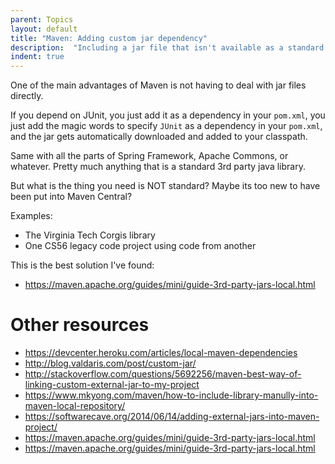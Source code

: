 ```yaml
---
parent: Topics
layout: default
title: "Maven: Adding custom jar dependency"
description:  "Including a jar file that isn't available as a standard Maven dependency"
indent: true
---
```


One of the main advantages of Maven is not having to deal with jar files directly.  

If you depend on JUnit, you just add it as a dependency in your `pom.xml`,  you just add the magic words to specify
`JUnit` as a dependency in your `pom.xml`, and the jar gets automatically downloaded and added to your classpath.

Same with all the parts of Spring Framework, Apache Commons, or whatever.   Pretty much anything that is a standard 3rd party java library.

But what is the thing you need is NOT standard?  Maybe its too new to have been put into Maven Central?

Examples:

* The Virginia Tech Corgis library
* One CS56 legacy code project using code from another

This is the best solution I've found:

* https://maven.apache.org/guides/mini/guide-3rd-party-jars-local.html


# Other resources

* <https://devcenter.heroku.com/articles/local-maven-dependencies>
* <http://blog.valdaris.com/post/custom-jar/>
* <http://stackoverflow.com/questions/5692256/maven-best-way-of-linking-custom-external-jar-to-my-project>
* <https://www.mkyong.com/maven/how-to-include-library-manully-into-maven-local-repository/>
* <https://softwarecave.org/2014/06/14/adding-external-jars-into-maven-project/>
* <https://maven.apache.org/guides/mini/guide-3rd-party-jars-local.html>
* <https://maven.apache.org/guides/mini/guide-3rd-party-jars-local.html>
